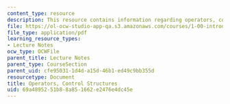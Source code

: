 ```yaml
---
content_type: resource
description: This resource contains information regarding operators, control structures.
file: https://ol-ocw-studio-app-qa.s3.amazonaws.com/courses/1-00-introduction-to-computers-and-engineering-problem-solving-spring-2012/69a4895251b88a851662e2476e4dc45e_MIT1_00S12_Lec_1.pdf
file_type: application/pdf
learning_resource_types:
- Lecture Notes
ocw_type: OCWFile
parent_title: Lecture Notes
parent_type: CourseSection
parent_uid: cfe95031-1d4d-a15d-46b1-ed49c9bb355d
resourcetype: Document
title: Operators, Control Structures
uid: 69a48952-51b8-8a85-1662-e2476e4dc45e
---
```

